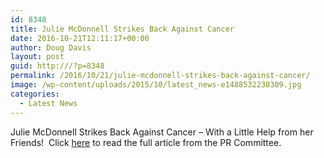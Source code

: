 ```yaml
---
id: 8348
title: Julie McDonnell Strikes Back Against Cancer
date: 2016-10-21T12:11:17+00:00
author: Doug Davis
layout: post
guid: http:///?p=8348
permalink: /2016/10/21/julie-mcdonnell-strikes-back-against-cancer/
image: /wp-content/uploads/2015/10/latest_news-e1488532238309.jpg
categories:
  - Latest News
---
```

Julie McDonnell Strikes Back Against Cancer – With a Little Help from her Friends!  Click [here](http:///services/pr/julie-mcdonnell-sbabc/) to read the full article from the PR Committee.
